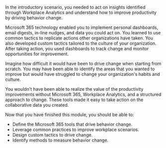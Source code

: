 In the introductory scenario, you needed to act on insights identified through Workplace Analytics and understand how to improve productivity by driving behavior change.

Microsoft 365 technology enabled you to implement personal dashboards, email digests, in-line nudges, and data you could act on. You learned to use common tactics to replicate actions other organizations have taken. You also developed custom tactics tailored to the culture of your organization. After taking action, you used dashboards to track change and monitor opportunities for improvement.

Imagine how difficult it would have been to drive change when starting from scratch. You may have been able to identify the areas that you wanted to improve but would have struggled to change your organization's habits and culture.

You wouldn't have been able to realize the value of the productivity improvements without Microsoft 365, Workplace Analytics, and a structured approach to change. These tools made it easy to take action on the collaborative data you created.

Now that you have finished this module, you should be able to:
  
- Define the Microsoft 365 tools that drive behavior change.
- Leverage common practices to improve workplace scenarios.
- Design custom tactics to drive change.
- Identify methods to measure behavior change.

